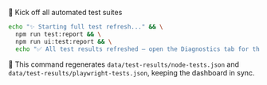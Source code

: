 🚀 Kick off all automated test suites

```bash
echo "✨ Starting full test refresh..." && \
  npm run test:report && \
  npm run ui:test:report && \
  echo "✅ All test results refreshed — open the Diagnostics tab for the latest statuses!"
```

📝 This command regenerates `data/test-results/node-tests.json` and `data/test-results/playwright-tests.json`, keeping the dashboard in sync.
